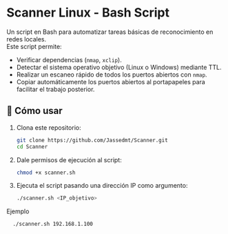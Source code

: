 # Scanner Linux - Bash Script

Un script en Bash para automatizar tareas básicas de reconocimiento en redes locales.  
Este script permite:

- Verificar dependencias (`nmap`, `xclip`).
- Detectar el sistema operativo objetivo (Linux o Windows) mediante TTL.
- Realizar un escaneo rápido de todos los puertos abiertos con `nmap`.
- Copiar automáticamente los puertos abiertos al portapapeles para facilitar el trabajo posterior.

## 🚀 Cómo usar

1. Clona este repositorio:
   ```bash
   git clone https://github.com/Jassedmt/Scanner.git
   cd Scanner
   ```
2. Dale permisos de ejecución al script:
   ```bash
   chmod +x scanner.sh
   ```
3. Ejecuta el script pasando una dirección IP como argumento:

    ```bash
    ./scanner.sh <IP_objetivo>
    ```
Ejemplo
   ```bash
     ./scanner.sh 192.168.1.100
   ```

